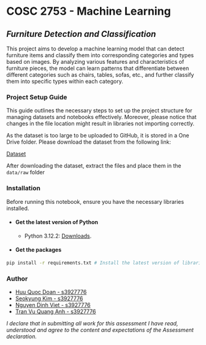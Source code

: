 # COSC 2753 - Machine Learning

## _Furniture Detection and Classification_

This project aims to develop a machine learning model that can detect furniture items and classify them into corresponding categories and types based on images. By analyzing various features and characteristics of furniture pieces, the model can learn patterns that differentiate between different categories such as chairs, tables, sofas, etc., and further classify them into specific types within each category.

### Project Setup Guide

This guide outlines the necessary steps to set up the project structure for managing datasets and notebooks effectively. Moreover, please notice that changes in the file location might result in libraries not importing correctly.

As the dataset is too large to be uploaded to GitHub, it is stored in a One Drive folder. Please download the dataset from the following link:

[Dataset](https://rmiteduau-my.sharepoint.com/personal/bao_nguyenthien_rmit_edu_vn/_layouts/15/onedrive.aspx?id=%2Fpersonal%2Fbao_nguyenthien_rmit_edu_vn%2FDocuments%2FFurniture_Data%2Ezip&parent=%2Fpersonal%2Fbao_nguyenthien_rmit_edu_vn%2FDocuments&ga=1)

After downloading the dataset, extract the files and place them in the `data/raw` folder

### Installation

Before running this notebook, ensure you have the necessary libraries installed.

- #### **Get the latest version of Python**

  - Python 3.12.2: [Downloads](https://www.python.org/downloads/).

- #### **Get the packages**

```bash
pip install -r requirements.txt # Install the latest version of libraries
```


### Author

- [Huu Quoc Doan - s3927776](https://github.com/Mudoker)
- [Seokyung Kim - s3927776](https://github.com/Mudoker)
- [Nguyen Dinh Viet - s3927776](https://github.com/Mudoker)
- [Tran Vu Quang Anh - s3927776](https://github.com/Mudoker)

_I declare that in submitting all work for this assessment I have read, understood and agree to the content and expectations of the Assessment declaration._
